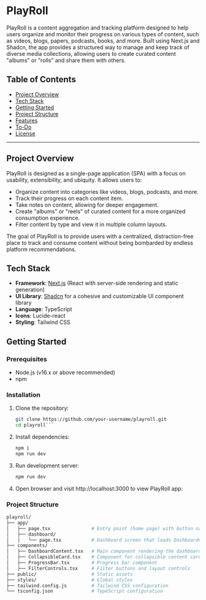 # PlayRoll

PlayRoll is a content aggregation and tracking platform designed to help users organize and monitor their progress on various types of content, such as videos, blogs, papers, podcasts, books, and more. Built using Next.js and Shadcn, the app provides a structured way to manage and keep track of diverse media collections, allowing users to create curated content "albums" or "rolls" and share them with others.

## Table of Contents
- [Project Overview](#project-overview)
- [Tech Stack](#tech-stack)
- [Getting Started](#getting-started)
- [Project Structure](#project-structure)
- [Features](#features)
- [To-Do](#to-do)
- [License](#license)

---

## Project Overview

PlayRoll is designed as a single-page application (SPA) with a focus on usability, extensibility, and ubiquity. It allows users to:
- Organize content into categories like videos, blogs, podcasts, and more.
- Track their progress on each content item.
- Take notes on content, allowing for deeper engagement.
- Create "albums" or "reels" of curated content for a more organized consumption experience.
- Filter content by type and view it in multiple column layouts.

The goal of PlayRoll is to provide users with a centralized, distraction-free place to track and consume content without being bombarded by endless platform recommendations.

## Tech Stack

- **Framework**: [Next.js](https://nextjs.org/) (React with server-side rendering and static generation)
- **UI Library**: [Shadcn](https://shadcn.dev/) for a cohesive and customizable UI component library
- **Language**: TypeScript
- **Icons**: Lucide-react
- **Styling**: Tailwind CSS

## Getting Started

### Prerequisites
- Node.js (v16.x or above recommended)
- npm

### Installation
1. Clone the repository:
   ```bash
   git clone https://github.com/your-username/playroll.git
   cd playroll```
2. Install dependencies:
    ```bash
   npm i
   npm run dev
   ```
3. Run development server:
    ```bash
   npm run dev
   ```   
4. Open browser and visit http://localhost:3000 to view PlayRoll app:

### Project Structure
```bash
playroll/
├── app/
│   ├── page.tsx               # Entry point (home page) with button navigation to /dashboard
│   ├── dashboard/
│   │   └── page.tsx           # Dashboard screen that loads DashboardContent
├── components/
│   ├── DashboardContent.tsx   # Main component rendering the dashboard content
│   ├── CollapsibleCard.tsx    # Component for collapsible content cards
│   ├── ProgressBar.tsx        # Progress bar component
│   ├── FilterControls.tsx     # Filter buttons and layout controls
├── public/                    # Static assets
├── styles/                    # Global styles
├── tailwind.config.js         # Tailwind CSS configuration
└── tsconfig.json              # TypeScript configuration
```